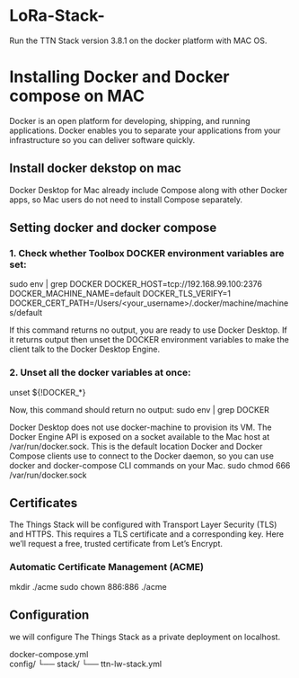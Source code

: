 # LoRa-Stack-
Run the TTN Stack version 3.8.1 on the docker platform with MAC OS.
# Installing Docker and Docker compose on MAC
Docker is an open platform for developing, shipping, and running applications. Docker enables you to separate your applications from your infrastructure so you can deliver software quickly. 
## Install docker dekstop on mac
Docker Desktop for Mac already include Compose along with other Docker apps, so Mac users do not need to install Compose separately. 
## Setting docker and docker compose
### 1. Check whether Toolbox DOCKER environment variables are set:

 sudo env | grep DOCKER
 DOCKER_HOST=tcp://192.168.99.100:2376
 DOCKER_MACHINE_NAME=default
 DOCKER_TLS_VERIFY=1
 DOCKER_CERT_PATH=/Users/<your_username>/.docker/machine/machines/default
 
If this command returns no output, you are ready to use Docker Desktop.
If it returns output then unset the DOCKER environment variables to make the client talk to the Docker Desktop Engine.
### 2. Unset all the docker variables at once:
unset ${!DOCKER_*}

Now, this command should return no output:
sudo env | grep DOCKER 

Docker Desktop does not use docker-machine to provision its VM. The Docker Engine API is exposed on a socket available to the Mac host at /var/run/docker.sock. This is the default location Docker and Docker Compose clients use to connect to the Docker daemon, so you can use docker and docker-compose CLI commands on your Mac.
sudo chmod 666 /var/run/docker.sock

## Certificates
The Things Stack will be configured with Transport Layer Security (TLS) and HTTPS. This requires a TLS certificate and a corresponding key. Here we’ll request a free, trusted certificate from Let’s Encrypt.

### Automatic Certificate Management (ACME)
mkdir ./acme
sudo chown 886:886 ./acme

## Configuration
we will configure The Things Stack as a private deployment on localhost. 

docker-compose.yml          
config/
└── stack/
    └── ttn-lw-stack.yml    



